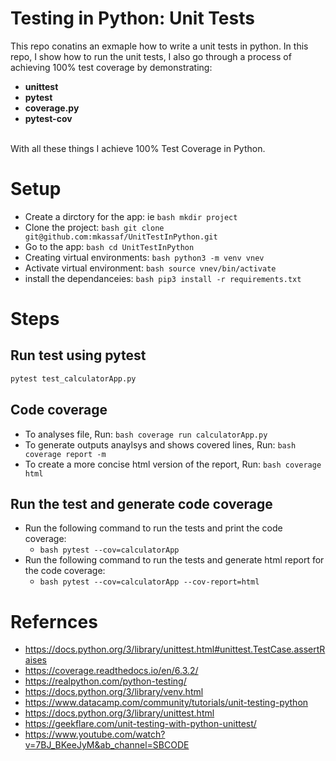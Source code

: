 # Testing in Python: Unit Tests

This repo conatins an exmaple how to write a unit tests in python. In this repo, I show how to run the unit tests, I also go through a process of achieving 100% test coverage by demonstrating:
- **unittest** 
- **pytest**
- **coverage.py**
- **pytest-cov**
<br/>
With all these things I achieve 100% Test Coverage in Python.


# Setup
- Create a dirctory for the app: ie  ```bash mkdir project ```
- Clone the project:  ```bash git clone git@github.com:mkassaf/UnitTestInPython.git ```
- Go to the app:  ```bash cd UnitTestInPython ```
- Creating virtual environments:  ```bash python3 -m venv vnev ```
- Activate virtual environment:  ```bash source vnev/bin/activate ```
- install the dependanceies:  ```bash pip3 install -r requirements.txt ```

# Steps 

## Run test using pytest

```bash
pytest test_calculatorApp.py 
```

## Code coverage
- To analyses file, Run: ```bash coverage run calculatorApp.py ```
- To generate outputs anaylsys and shows covered lines, Run:  ```bash coverage report -m ```
- To create a more concise html version of the report, Run:  ```bash coverage html ```

## Run the test and generate code coverage
- Run the following command to run the tests and print the code coverage:
    - ```bash pytest --cov=calculatorApp ```
- Run the following command to run the tests and generate html report for the code coverage: 
    - ```bash pytest --cov=calculatorApp --cov-report=html ```


# Refernces 
- https://docs.python.org/3/library/unittest.html#unittest.TestCase.assertRaises
- https://coverage.readthedocs.io/en/6.3.2/
- https://realpython.com/python-testing/
- https://docs.python.org/3/library/venv.html
- https://www.datacamp.com/community/tutorials/unit-testing-python
- https://docs.python.org/3/library/unittest.html
- https://geekflare.com/unit-testing-with-python-unittest/
- https://www.youtube.com/watch?v=7BJ_BKeeJyM&ab_channel=SBCODE
